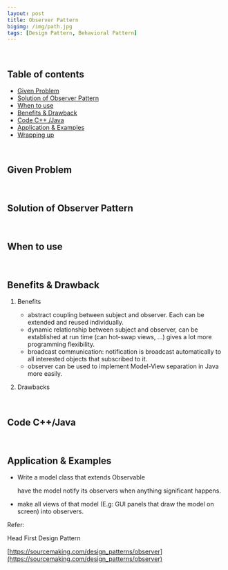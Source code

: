 ```yaml
---
layout: post
title: Observer Pattern
bigimg: /img/path.jpg
tags: [Design Pattern, Behavioral Pattern]
---
```




<br>

## Table of contents
- [Given Problem](#given-problem)
- [Solution of Observer Pattern](#solution-of-observer-pattern)
- [When to use](#when-to-use)
- [Benefits & Drawback](#benefits-&-drawback)
- [Code C++ /Java](#code-c++-java)
- [Application & Examples](#application-&-examples)
- [Wrapping up](#wrapping-up)


<br>

## Given Problem





<br>

## Solution of Observer Pattern





<br>

## When to use





<br>

## Benefits & Drawback
1. Benefits

    - abstract coupling between subject and observer. Each can be extended and reused individually.
    - dynamic relationship between subject and observer, can be established at run time (can hot-swap views, ...) gives a lot more programming flexibility.
    - broadcast communication: notification is broadcast automatically to all interested objects that subscribed to it.
    - observer can be used to implement Model-View separation in Java more easily.

2. Drawbacks


<br>

## Code C++/Java




<br>

## Application & Examples
- Write a model class that extends Observable

    have the model notify its observers when anything significant happens.

- make all views of that model (E.g: GUI panels that draw the model on screen) into observers.


Refer: 

Head First Design Pattern

[https://sourcemaking.com/design_patterns/observer](https://sourcemaking.com/design_patterns/observer)

